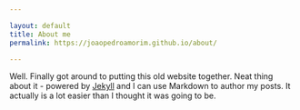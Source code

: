 ```yaml
---

layout: default
title: About me
permalink: https://joaopedroamorim.github.io/about/

---
```


Well. Finally got around to putting this old website together. Neat thing about it - powered by [Jekyll](http://jekyllrb.com) and I can use Markdown to author my posts. It actually is a lot easier than I thought it was going to be.
